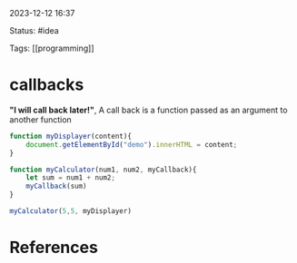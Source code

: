 2023-12-12 16:37

Status: #idea

Tags: [[programming]]

# callbacks
**"I will call back later!"**, A call back is a function passed as an argument to another function
```jsx
function myDisplayer(content){
	document.getElementById("demo").innerHTML = content;
}

function myCalculator(num1, num2, myCallback){
	let sum = num1 + num2;
	myCallback(sum)
}

myCalculator(5,5, myDisplayer)
```






# References

